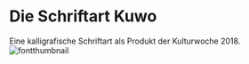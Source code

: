 # Die Schriftart Kuwo
Eine kalligrafische Schriftart als Produkt der Kulturwoche 2018.
![fontthumbnail](https://user-images.githubusercontent.com/43841772/46459482-555f8280-c7b9-11e8-97d7-2533238d13e9.PNG)
